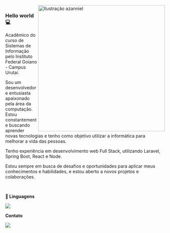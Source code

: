 <img src="./cute-astronaut-operating-laptop.gif" min-width="400" max-width="400" width="400" align="right" alt="Ilustração azanniel">

<h3>Hello world💻</h3>

<p align="left"> 
 Acadêmico do curso de Sistemas de Informação pelo Instituto Federal Goiano - Campus Urutaí.<br>

Sou um desenvolvedor e entusiasta apaixonado pela área da computação. Estou constantemente buscando aprender novas tecnologias e tenho como objetivo utilizar a informática para melhorar a vida das pessoas.<br>

 Tenho experiência em desenvolvimento web Full Stack, utilizando Laravel, Spring Boot, React e Node. <br>

 Estou sempre em busca de desafios e oportunidades para aplicar meus conhecimentos e habilidades, e estou aberto a novos projetos e colaborações.<br>
</p>

<br>

<p align="left">
  <strong>🚀 Linguagens</strong>
  <br>
  <p><img align="centre" src="https://github-readme-stats.vercel.app/api/top-langs?username=Cris042&show_icons=true&locale=en&layout=compact"/></p>
</p>

<p align="left">
  <strong>Contato</strong>
</p>

<p align="left">
  <a href="https://www.linkedin.com/in/crist%C3%B3v%C3%A3o-augusto-vieira-de-freitas-261bb0180/" alt="Linkedin">
  <img src="https://img.shields.io/badge/LinkedIn-0077B5?style=for-the-badge&logo=linkedin&logoColor=white" /></a>
</p>  

